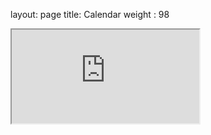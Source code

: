layout: page
title: Calendar
weight : 98
<iframe src="https://calendar.google.com/calendar/embed?src=d0c27d139c8d6bc5df37ece946d1b2ce450bdb41b04fda44e560f34ac0b28283%40group.calendar.google.com&ctz=America%2FVancouver"></iframe>
